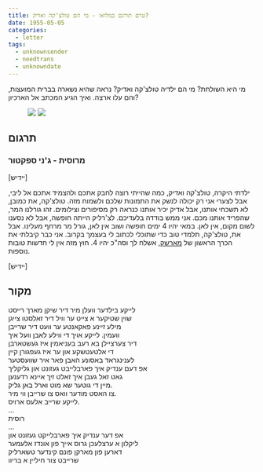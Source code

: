 ```yaml
---
title: טרם תורגם במלואו - מי הם טולצ'קה ואדיק?
date: 1955-05-05
categories:
  - letter
tags:
  - unknownsender
  - needtrans
  - unknowndate
---
```


מי היא השולחת? מי הם ילדיה טולצ'קה ואדיק?
נראה שהיא נשארה בברית המועצות, והם עלו ארצה.
ואיך הגיע המכתב אל הארכיון?

<figure class="half">
    <a  href="/pupko-papers/assets/images/1955-05-05-tolchka-and-edik-1.jpg">
    <img src="/pupko-papers/assets/images/1955-05-05-tolchka-and-edik-1.jpg"></a>
    <a  href="/pupko-papers/assets/images/1955-05-05-tolchka-and-edik-2.jpg">
    <img src="/pupko-papers/assets/images/1955-05-05-tolchka-and-edik-2.jpg"></a>
</figure>

## תרגום
### מרוסית - ג'ני ספקטור

[יידיש]

ילדתי היקרה, טולצ'קה ואדיק, כמה שהייתי רוצה לחבק אתכם ולהצמיד אתכם אל ליבי, אבל
לצערי אני רק יכולה לנשק את התמונות שלכם ולשמוח מזה. טולצ'קה, את כמובן, לא תשכחי
אותנו, אבל אדיק יכיר אותנו כנראה רק מסיפורים וצילומים. זהו גורלנו המר, שהפריד
אותנו מכם. אני ממש בודדה בלעדיכם. לצ'רליק הייתה חופשה, אבל לא נסענו לשום מקום,
אין לאן. במאי יהיו 4 ימים חופשה ושוב אין לאן, גורל מר מרחף מעלינו. אבל את,
טולצ'קה, תלמדי טוב כדי שתוכלי לכתוב לי בעצמך בקרוב. אני כבר קיבלתי את הכרך
הראשון של [מארשק](https://he.wikipedia.org/wiki/%D7%A1%D7%9E%D7%95%D7%90%D7%99%D7%9C_%D7%9E%D7%A8%D7%A9%D7%A7),
אשלח לך וסה"כ יהיו 4. חוץ מזה אין לי
חדשות טובות נוספות.

[יידיש]

## מקור

לייקע בילדער וועלן מיר דיר שיקן מארך רייסט  
שוין שטיקער א צייט ער וויל דיר זאלסטו צייגן  
מילע זיינע פאקאנטע ער וועט דיר שרייבן  
וועמין. לייקע אויך די ווילע לאבן וועל איך  
דיר צערציילן בא רעב בעניאמין איז געשטארבן  
די אלטעטשקע און ער איז געפגורן קיין   
לענינגראד באסונע האבן פאר איר שוועסטער  
אפ דעם ענדיק איך פארבלייבט געזונט און גליקליך  
גאט זאל געבן איך זאלט זיך איינא רדענען  
מיין די גוטער שא מוט וארל באן גליק.  
צו האסט מודער וואס צו שרייבן ווי מיר.   
לייקע שרייב אלעס ארויס.  
...  
רוסית  
...  
אפ דער ענדיק איך פארבלייקט געזונט און  
ליקלון א ערצלעכן גרוס אייך פון אונדז אלעמער  
דארען פון מארקן פונם קינדער טשארליק  
שרייבט צור חיליין א בריוו  
